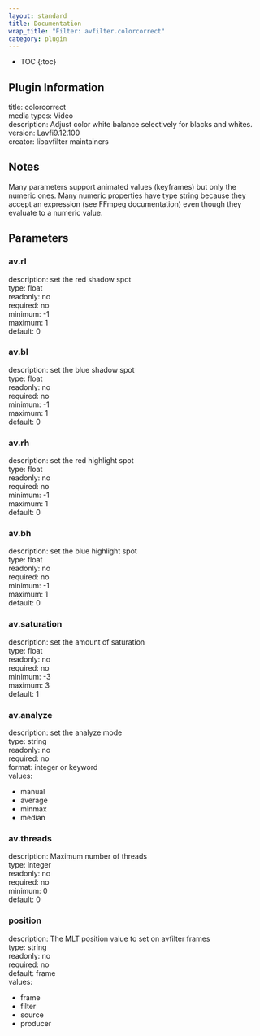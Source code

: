```yaml
---
layout: standard
title: Documentation
wrap_title: "Filter: avfilter.colorcorrect"
category: plugin
---
```

* TOC
{:toc}

## Plugin Information

title: colorcorrect  
media types:
Video  
description: Adjust color white balance selectively for blacks and whites.  
version: Lavfi9.12.100  
creator: libavfilter maintainers  

## Notes

Many parameters support animated values (keyframes) but only the numeric ones. Many numeric properties have type string because they accept an expression (see FFmpeg documentation) even though they evaluate to a numeric value.

## Parameters

### av.rl

  
description:
set the red shadow spot  
type: float  
readonly: no  
required: no  
minimum: -1  
maximum: 1  
default: 0  

### av.bl

  
description:
set the blue shadow spot  
type: float  
readonly: no  
required: no  
minimum: -1  
maximum: 1  
default: 0  

### av.rh

  
description:
set the red highlight spot  
type: float  
readonly: no  
required: no  
minimum: -1  
maximum: 1  
default: 0  

### av.bh

  
description:
set the blue highlight spot  
type: float  
readonly: no  
required: no  
minimum: -1  
maximum: 1  
default: 0  

### av.saturation

  
description:
set the amount of saturation  
type: float  
readonly: no  
required: no  
minimum: -3  
maximum: 3  
default: 1  

### av.analyze

  
description:
set the analyze mode  
type: string  
readonly: no  
required: no  
format: integer or keyword  
values:  

* manual
* average
* minmax
* median

### av.threads

  
description:
Maximum number of threads  
type: integer  
readonly: no  
required: no  
minimum: 0  
default: 0  

### position

  
description:
The MLT position value to set on avfilter frames  
type: string  
readonly: no  
required: no  
default: frame  
values:  

* frame
* filter
* source
* producer

